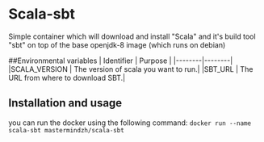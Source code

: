 # Scala-sbt

Simple container which will download and install "Scala" and it's build tool "sbt" on top of the base openjdk-8 image (which runs on debian)

##Environmental variables
| Identifier | Purpose |
|--------|--------|
|SCALA_VERSION | The version of scala you want to run.|
|SBT_URL | The URL from where to download SBT.|

## Installation and usage
you can run the docker using the following command:
`docker run --name scala-sbt mastermindzh/scala-sbt`